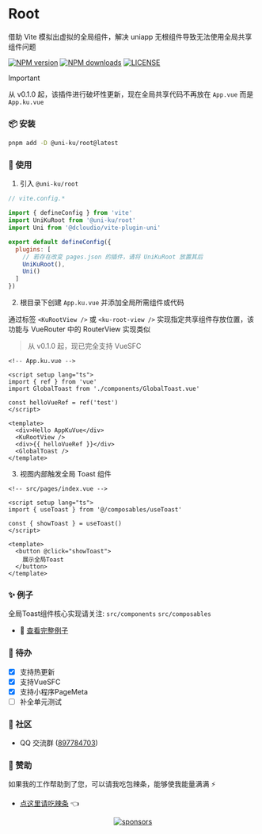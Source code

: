 # Root

借助 Vite 模拟出虚拟的全局组件，解决 uniapp 无根组件导致无法使用全局共享组件问题

[![NPM version](https://img.shields.io/npm/v/@uni-ku/root?color=92DCD2&labelColor=18181B&label=npm)](https://www.npmjs.com/package/@uni-ku/root)
[![NPM downloads](https://img.shields.io/npm/dw/@uni-ku/root?color=92DCD2&labelColor=18181B&label=downloads)](https://www.npmjs.com/package/@uni-ku/root)
[![LICENSE](https://img.shields.io/github/license/uni-ku/root?style=flat&color=92DCD2&labelColor=18181B&label=license)](https://www.npmjs.com/package/@uni-ku/root)

> [!IMPORTANT]
> 从 v0.1.0 起，该插件进行破坏性更新，现在全局共享代码不再放在 `App.vue` 而是 `App.ku.vue`

### 📦 安装

```bash
pnpm add -D @uni-ku/root@latest
```

### 🚀 使用

1. 引入 `@uni-ku/root`

```js
// vite.config.*

import { defineConfig } from 'vite'
import UniKuRoot from '@uni-ku/root'
import Uni from '@dcloudio/vite-plugin-uni'

export default defineConfig({
  plugins: [
    // 若存在改变 pages.json 的插件，请将 UniKuRoot 放置其后
    UniKuRoot(),
    Uni()
  ]
})
```
2. 根目录下创建 `App.ku.vue` 并添加全局所需组件或代码

通过标签 `<KuRootView />` 或 `<ku-root-view />` 实现指定共享组件存放位置，该功能与 VueRouter 中的 RouterView 实现类似

> 从 v0.1.0 起，现已完全支持 VueSFC

```vue
<!-- App.ku.vue -->

<script setup lang="ts">
import { ref } from 'vue'
import GlobalToast from './components/GlobalToast.vue'

const helloVueRef = ref('test')
</script>

<template>
  <div>Hello AppKuVue</div>
  <KuRootView />
  <div>{{ helloVueRef }}</div>
  <GlobalToast />
</template>
```

3. 视图内部触发全局 Toast 组件

```vue
<!-- src/pages/index.vue -->

<script setup lang="ts">
import { useToast } from '@/composables/useToast'

const { showToast } = useToast()
</script>

<template>
  <button @click="showToast">
    展示全局Toast
  </button>
</template>
```

### ✨ 例子

全局Toast组件核心实现请关注:  `src/components` `src/composables`

- 🔗 [查看完整例子](https://github.com/uni-ku/root/tree/main/examples)

### 📝 待办

- [x] 支持热更新
- [x] 支持VueSFC
- [x] 支持小程序PageMeta
- [ ] 补全单元测试

### 💬 社区

- QQ 交流群 ([897784703](https://qm.qq.com/q/hX1smd93MI))

### 💖 赞助

如果我的工作帮助到了您，可以请我吃包辣条，能够使我能量满满 ⚡

- [点这里请吃辣条](https://github.com/Skiyee/sponsors) 👈

<p align="center">
  <a href="https://github.com/Skiyee/sponsors">
    <img alt="sponsors" src="https://cdn.jsdelivr.net/gh/Skiyee/Skiyee/sponsors.svg"/>
  </a>
</p>
